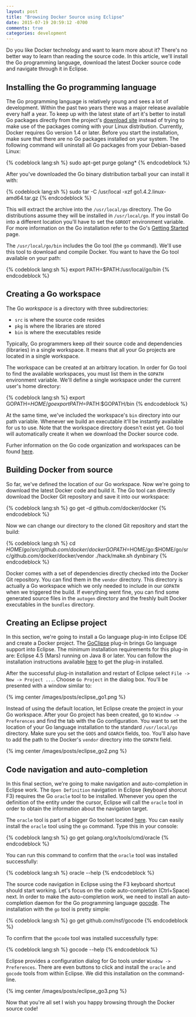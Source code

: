 ```yaml
---
layout: post
title: "Browsing Docker Source using Eclipse"
date: 2015-07-19 20:59:12 -0700
comments: true
categories: development
---
```


Do you like Docker technology and want to learn more about it? There's no better way to learn than reading the source code. In this article, we'll install the Go programming language, download the latest Docker source code and navigate through it in Eclipse.

<!-- more -->

## Installing the Go programming language

The Go programming language is relatively young and sees a lot of development. Within the past two years there was a major release available every half a year. To keep up with the latest state of art it's better to install Go packages directly from the project's [download site](https://golang.org/dl/ "Go Downloads") instead of trying to make use of the packages coming with your Linux distribution. Currently, Docker requires Go version 1.4 or later. Before you start the installation, make sure that there are no Go packages installed on your system. The following command will uninstall all Go packages from your Debian-based Linux:

{% codeblock lang:sh %}
sudo apt-get purge golang*
{% endcodeblock %}

After you've downloaded the Go binary distribution tarball your can install it with:

{% codeblock lang:sh %}
sudo tar -C /usr/local -xzf go1.4.2.linux-amd64.tar.gz
{% endcodeblock %}

This will extract the archive into the `/usr/local/go` directory. The Go distributions assume they will be installed in `/usr/local/go`. If you install Go into a different location you'll have to set the `GOROOT` environment variable. For more information on the Go installation refer to the Go's [Getting Started](http://golang.org/doc/install "Getting Started") page.

The `/usr/local/go/bin` includes the Go tool (the `go` command). We'll use this tool to download and compile Docker. You want to have the Go tool available on your path:

{% codeblock lang:sh %}
export PATH=$PATH:/usr/local/go/bin
{% endcodeblock %}

## Creating a Go workspace

The Go *workspace* is a directory with three subdirectories:

* `src` is where the source code resides
* `pkg` is where the libraries are stored
* `bin` is where the executables reside


Typically, Go programmers keep *all* their source code and dependencies (libraries) in a single workspace. It means that all your Go projects are located in a single workspace.

The workspace can be created at an arbitrary location. In order for Go tool to find the available workspaces, you must list them in the `GOPATH` environment variable. We'll define a single workspace under the current user's home directory:

{% codeblock lang:sh %}
export GOPATH=$HOME/go
export PATH=$PATH:$GOPATH/bin
{% endcodeblock %}

At the same time, we've included the workspace's `bin` directory into our path variable. Whenever we build an executable it'll be instantly available for us to use. Note that the workspace directory doesn't exist yet. Go tool will automatically create it when we download the Docker source code.

Furher information on the Go code organization and workspaces can be found [here](http://golang.org/doc/code.html "How to Write Go Code").

## Building Docker from source

So far, we've defined the location of our Go workspace. Now we're going to download the latest Docker code and build it. The Go tool can directly download the Docker Git repository and save it into our workspace:

{% codeblock lang:sh %}
go get -d github.com/docker/docker
{% endcodeblock %}

Now we can change our directory to the cloned Git repository and start the build:

{% codeblock lang:sh %}
cd $HOME/go/src/github.com/docker/docker
GOPATH=$HOME/go:$HOME/go/src/github.com/docker/docker/vendor ./hack/make.sh dynbinary
{% endcodeblock %}

Docker comes with a set of dependencies directly checked into the Docker Git repository. You can find them in the `vendor` directory. This directory is actually a Go workspace which we only needed to include in our `GOPATH` when we triggered the build. If everything went fine, you can find some generated source files in the `autogen` directory and the freshly built Docker executables in the `bundles` directory.

## Creating an Eclipse project

In this section, we're going to install a Go language plug-in into Eclipse IDE and create a Docker project. The [GoClipse](https://github.com/GoClipse/goclipse "GoClipse") plug-in brings Go language support into Eclipse. The minimum installation requirements for this plug-in are: Eclipse 4.5 (Mars) running on Java 8 or later. You can follow the installation instructions available [here](https://github.com/GoClipse/goclipse/blob/latest/documentation/Installation.md "GoClipse installation") to get the plug-in installed.

After the successful plug-in installation and restart of Eclipse select `File -> New -> Project ...`. Choose `Go Project` in the dialog box. You'll be presented with a window similar to:

{% img center /images/posts/eclipse_go1.png %}

Instead of using the default location, let Eclipse create the project in your Go workspace. After your Go project has been created, go to `Window -> Preferences` and find the tab with the Go configuration. You want to set the location of your Go language installation to the standard `/usr/local/go` directory. Make sure you set the `GOOS` and `GOARCH` fields, too. You'll also have to add the path to the Docker's `vendor` directory into the `GOPATH` field.

{% img center /images/posts/eclipse_go2.png %}

## Code navigation and auto-completion

In this final section, we're going to make navigation and auto-completion in Eclipse work. The `Open Definition` navigation in Eclipse (keyboard shorcut F3) requires the Go `oracle` tool to be installed. Whenever you open the definition of the entity under the cursor, Eclipse will call the `oracle` tool in order to obtain the information about the navigation target.

The `oracle` tool is part of a bigger Go toolset located [here](https://github.com/golang/tools "Golang tools"). You can easily install the `oracle` tool using the `go` command. Type this in your console:

{% codeblock lang:sh %}
go get golang.org/x/tools/cmd/oracle
{% endcodeblock %}

You can run this command to confirm that the `oracle` tool was installed successfully:

{% codeblock lang:sh %}
oracle --help
{% endcodeblock %}

The source code navigation in Eclipse using the F3 keyboard shortcut should start working. Let's focus on the code auto-completion (Ctrl+Space) next. In order to make the auto-completion work, we need to install an auto-completion daemon for the Go programming language [gocode](https://github.com/nsf/gocode "gocode"). The installation with the `go` tool is pretty simple:

{% codeblock lang:sh %}
go get github.com/nsf/gocode
{% endcodeblock %}

To confirm that the `gocode` tool was installed successfully type:

{% codeblock lang:sh %}
gocode --help
{% endcodeblock %}

Eclipse provides a configuration dialog for Go tools under `Window -> Preferences`. There are even buttons to click and install the `oracle` and `gocode` tools from within Eclipse. We did this installation on the command-line.

{% img center /images/posts/eclipse_go3.png %}

Now that you're all set I wish you happy browsing through the Docker source code!
